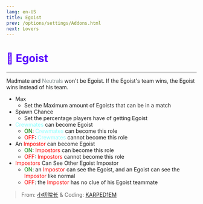 ```yaml
---
lang: en-US
title: Egoist
prev: /options/settings/Addons.html
next: Lovers
---
```


# <font color=#5600ff>💪 <b>Egoist</b></font> <Badge text="Experimental" type="tip" vertical="middle"/>
---

Madmate and <font color=#7f8c8d>Neutrals</font> won't be Egoist. If the Egoist's team wins, the Egoist wins instead of his team.
* Max
  * Set the Maximum amount of Egoists that can be in a match
* Spawn Chance
  * Set the percentage players have of getting Egoist
* <font color=#8cffff>Crewmates</font> can become Egoist
  * <font color=green>ON</font>: <font color=#8cffff>Crewmates</font> can become this role
  * <font color=red>OFF</font>: <font color=#8cffff>Crewmates</font> cannot become this role
* An <font color=red>Impostor</font> can become Egoist
  * <font color=green>ON</font>: <font color=red>Impostors</font> can become this role
  * <font color=red>OFF</font>: <font color=red>Impostors</font> cannot become this role
* <font color=red>Impostors</font> Can See Other Egoist Impostor
  * <font color=green>ON</font>: an <font color=red>Impostor</font> can see the Egoist, and an Egoist can see the <font color=red>Impostor</font> like normal
  * <font color=red>OFF</font>: the <font color=red>Impostor</font> has no clue of his Egoist teammate

> From: [小叨院长](https://space.bilibili.com/1998829749) & Coding: [KARPED1EM](https://github.com/KARPED1EM)